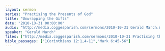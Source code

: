 ```yaml
---
layout: sermon
series: "Practising the Presents of God"
title: "Unwrapping the Gifts"
date: "2010-10-31 00:00:00"
audio: "http://media.coggesparish.com/sermons/2010-10-31 Gerald March.mp3"
speaker: "Gerald March"
files: ["http://media.coggesparish.com/sermons/2010-10-31 Practising the Presents of God - Week 1 - Unwrapping the Gifts.pdf"]
bible_passages: ["1Corinthians 12:1,4-11","Mark 6:45-56"]
---
```

